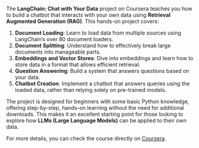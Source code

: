 The **LangChain: Chat with Your Data** project on Coursera teaches you how to build a chatbot that interacts with your own data using **Retrieval Augmented Generation (RAG)**. This hands-on project covers:

1. **Document Loading**: Learn to load data from multiple sources using LangChain’s over 80 document loaders.
2. **Document Splitting**: Understand how to effectively break large documents into manageable parts.
3. **Embeddings and Vector Stores**: Dive into embeddings and learn how to store data in a format that allows efficient retrieval.
4. **Question Answering**: Build a system that answers questions based on your data.
5. **Chatbot Creation**: Implement a chatbot that answers queries using the loaded data, rather than relying solely on pre-trained models.

The project is designed for beginners with some basic Python knowledge, offering step-by-step, hands-on learning without the need for additional downloads. This makes it an excellent starting point for those looking to explore how **LLMs (Large Language Models)** can be applied to their own data.

For more details, you can check the course directly on [Coursera](https://www.coursera.org/projects/langchain-chat-with-your-data-project).
